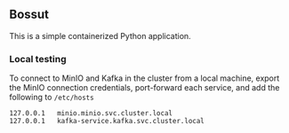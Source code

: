 ## Bossut
This is a simple containerized Python application.

### Local testing
To connect to MinIO and Kafka in the cluster from a local machine, export the MinIO connection
credentials, port-forward each service, and add the following to `/etc/hosts`
```agsl
127.0.0.1   minio.minio.svc.cluster.local
127.0.0.1   kafka-service.kafka.svc.cluster.local
```
